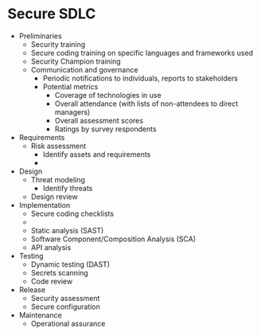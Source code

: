 # Secure SDLC

* Preliminaries
  * Security training
  * Secure coding training on specific languages and frameworks used
  * Security Champion training
  * Communication and governance
    * Periodic notifications to individuals, reports to stakeholders
    * Potential metrics
      * Coverage of technologies in use
      * Overall attendance (with lists of non-attendees to direct managers)
      * Overall assessment scores
      * Ratings by survey respondents
* Requirements
  * Risk assessment
    * Identify assets and requirements
    * 
* Design
  * Threat modeling
    * Identify threats
  * Design review
* Implementation
  * Secure coding checklists
  * 
  * Static analysis (SAST)
  * Software Component/Composition Analysis (SCA)
  * API analysis
* Testing
  * Dynamic testing (DAST)
  * Secrets scanning
  * Code review
* Release
  * Security assessment
  * Secure configuration
* Maintenance
  * Operational assurance

